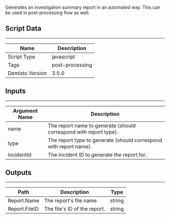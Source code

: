 Generates an investigation summary report in an automated way. This can be used in post-processing flow as well.

## Script Data
---

| **Name** | **Description** |
| --- | --- |
| Script Type | javascript |
| Tags | post-processing |
| Demisto Version | 3.5.0 |

## Inputs
---

| **Argument Name** | **Description** |
| --- | --- |
| name | The report name to generate (should correspond with report type). |
| type | The report type to generate (should correspond with report name). |
| incidentId | The incident ID to generate the report for. |

## Outputs
---

| **Path** | **Description** | **Type** |
| --- | --- | --- |
| Report.Name | The report's file name | string |
| Report.FileID | The file's ID of the report. | string |
